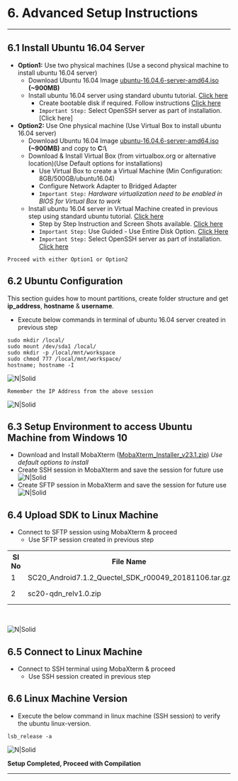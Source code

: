 # 6. Advanced Setup Instructions

------------

## 6.1 Install Ubuntu 16.04 Server 

   - __Option1:__ Use two physical machines (Use a second physical machine to install ubuntu 16.04 server)
       - Download Ubuntu 16.04 Image [ubuntu-16.04.6-server-amd64.iso](http://old-releases.ubuntu.com/releases/16.04.5/ubuntu-16.04.6-server-amd64.iso) __(~900MB)__
       - Install ubuntu 16.04 server using standard ubuntu tutorial. [Click here](https://ubuntu.com/tutorials/tutorial-install-ubuntu-server-1604)
           - Create bootable disk if required. Follow instructions [Click here](https://ubuntu.com/tutorials/tutorial-create-a-usb-stick-on-windows#1-overview)
           - `Important Step:` Select OpenSSH server as part of installation. [Click here]
   - __Option2:__ Use One physical machine (Use Virtual Box to install ubuntu 16.04 server)
       - Download Ubuntu 16.04 Image [ubuntu-16.04.6-server-amd64.iso](http://old-releases.ubuntu.com/releases/16.04.5/ubuntu-16.04.6-server-amd64.iso) __(~900MB)__ and copy to __C:&#92;__
       - Download & Install Virtual Box (from virtualbox.org or alternative location)(Use Default options for installations)
           - Use Virtual Box to create a Virtual Machine (Min Configuration: 8GB/500GB/ubuntu16.04)
           - Configure Network Adapter to Bridged Adapter
           - `Important Step:` _Hardware virtualization need to be enabled in BIOS for Virtual Box to work_
       - Install ubuntu 16.04 server in Virtual Machine created in previous step using standard ubuntu tutorial. [Click here](https://ubuntu.com/tutorials/tutorial-install-ubuntu-server-1604) 
		   - Step by Step Instruction and Screen Shots available. <a href="../VM/" target="_blank">Click here</a>
           - `Important Step:` Use Guided - Use Entire Disk Option. [Click Here](https://ubuntu.com/tutorials/tutorial-install-ubuntu-server-1604#8-storage-configuration)
           - `Important Step:` Select OpenSSH server as part of installation. [Click here](https://ubuntu.com/tutorials/tutorial-install-ubuntu-server-1604#10-software-selection)

```warning
Proceed with either Option1 or Option2
```
## 6.2 Ubuntu Configuration

This section guides how to mount partitions, create folder structure and get __ip&#95;address__, __hostname__ & __username__.
   - Execute below commands in terminal of ubuntu 16.04 server created in previous step
```console
sudo mkdir /local/
sudo mount /dev/sda1 /local/
sudo mkdir -p /local/mnt/workspace
sudo chmod 777 /local/mnt/workspace/
hostname; hostname -I
```
![N|Solid](../pics/Common/common-adv-instructions-ubuntu-setup.jpg)

```warning
Remember the IP Address from the above session
```
![N|Solid](../pics/Common/common-adv-instructions-view-host-details.jpg)

## 6.3 Setup Environment to access Ubuntu Machine from Windows 10

   - Download and Install MobaXterm ([MobaXterm&#95;Installer&#95;v23.1.zip](https://download.mobatek.net/2312023031823706/MobaXterm_Installer_v23.1.zip)) _Use default options to install_
   - Create SSH session in MobaXterm and save the session for future use
   ![N|Solid](../pics/SC20/sc20-adv-instructions-setup-ssh.jpg)
   - Create SFTP session in MobaXterm and save the session for future use
   ![N|Solid](../pics/SC20/sc20-adv-instructions-setup-sftp.jpg)

## 6.4 Upload SDK to Linux Machine
  - Connect to SFTP session using MobaXterm & proceed
    - Use SFTP session created in previous step
<table class="pinout" style="width: 100%">
<tr><th style="width:10%">Sl No</th><th style="width:70%">File Name</th><th style="width:20%">Description</th></tr>
<tr><td>1</td><td>SC20_Android7.1.2_Quectel_SDK_r00049_20181106.tar.gz</td><td>SDK</td></tr>
<tr><td>2</td><td>sc20-qdn_relv1.0.zip</td><td>QDN Patches</td></tr>
</table><br>

![N|Solid](../pics/SC20/sc20-adv-instructions-sdk-upload.jpg)

## 6.5 Connect to Linux Machine
  - Connect to SSH terminal using MobaXterm & proceed
    - Use SSH session created in previous step

## 6.6 Linux Machine Version

-	Execute the below command in linux machine (SSH session) to verify the ubuntu linux-version.

```console
lsb_release -a
```

![N|Solid](../pics/SC20/sc20-adv-instructions-view-linux-version.jpg)


**Setup Completed, Proceed with Compilation**

------------
